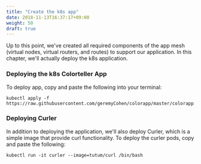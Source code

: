 ```yaml
---
title: "Create the k8s app"
date: 2018-11-13T16:37:17+09:00
weight: 50
draft: true
---
```


Up to this point, we've created all required components of the app mesh (virtual nodes, virtual routers, and routes) to support our application.   In this chapter, we'll actually deploy the k8s application.

### Deploying the k8s Colorteller App

To deploy app, copy and paste the following into your terminal:

```
kubectl apply -f https://raw.githubusercontent.com/geremyCohen/colorapp/master/colorapp.yaml

```

### Deploying Curler

In addition to deploying the application, we'll also deploy Curler, which is a simple image that provide curl functionality.  To deploy the curler pods, copy and paste the following:

```
kubectl run -it curler --image=tutum/curl /bin/bash

```
